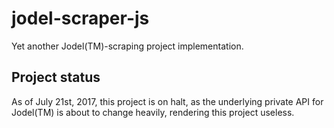 # jodel-scraper-js

Yet another Jodel(TM)-scraping project implementation.

## Project status
As of July 21st, 2017, this project is on halt, as the
underlying private API for Jodel(TM) is about to change
heavily, rendering this project useless.
